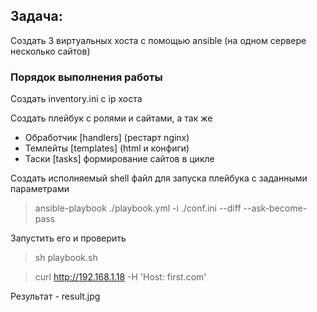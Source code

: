 ## Задача: 
Создать 3 виртуальных хоста с помощью ansible (на одном сервере несколько сайтов)

### Порядок выполнения работы

Создать inventory.ini с ip хоста

Создать плейбук с ролями и сайтами, а так же

- Обработчик [handlers] (рестарт nginx)
- Темлейты [templates] (html и конфиги)
- Таски [tasks] формирование сайтов в цикле
  
Создать исполняемый shell файл для запуска плейбука с заданными параметрами
> ansible-playbook ./playbook.yml -i ./conf.ini --diff --ask-become-pass

Запустить его и проверить
> sh playbook.sh

> curl http://192.168.1.18 -H 'Host: first.com'

Результат - result.jpg
